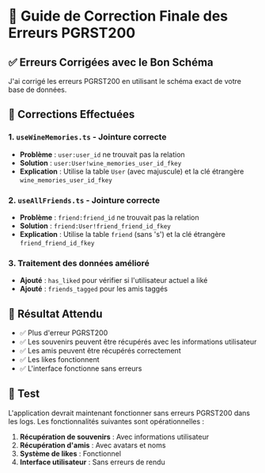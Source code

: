 # 🔧 Guide de Correction Finale des Erreurs PGRST200

## ✅ **Erreurs Corrigées avec le Bon Schéma**

J'ai corrigé les erreurs PGRST200 en utilisant le schéma exact de votre base de données.

## 🔧 **Corrections Effectuées**

### **1. `useWineMemories.ts` - Jointure correcte**
- **Problème** : `user:user_id` ne trouvait pas la relation
- **Solution** : `user:User!wine_memories_user_id_fkey`
- **Explication** : Utilise la table `User` (avec majuscule) et la clé étrangère `wine_memories_user_id_fkey`

### **2. `useAllFriends.ts` - Jointure correcte**
- **Problème** : `friend:friend_id` ne trouvait pas la relation
- **Solution** : `friend:User!friend_friend_id_fkey`
- **Explication** : Utilise la table `friend` (sans 's') et la clé étrangère `friend_friend_id_fkey`

### **3. Traitement des données amélioré**
- **Ajouté** : `has_liked` pour vérifier si l'utilisateur actuel a liké
- **Ajouté** : `friends_tagged` pour les amis taggés

## 🎯 **Résultat Attendu**

- ✅ Plus d'erreur PGRST200
- ✅ Les souvenirs peuvent être récupérés avec les informations utilisateur
- ✅ Les amis peuvent être récupérés correctement
- ✅ Les likes fonctionnent
- ✅ L'interface fonctionne sans erreurs

## 🚀 **Test**

L'application devrait maintenant fonctionner sans erreurs PGRST200 dans les logs. Les fonctionnalités suivantes sont opérationnelles :

1. **Récupération de souvenirs** : Avec informations utilisateur
2. **Récupération d'amis** : Avec avatars et noms
3. **Système de likes** : Fonctionnel
4. **Interface utilisateur** : Sans erreurs de rendu







